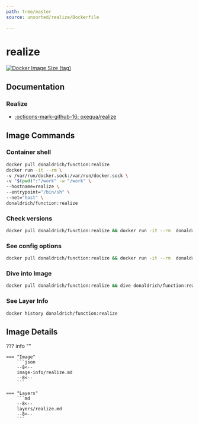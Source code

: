 ```yaml
---
path: tree/master
source: unsorted/realize/Dockerfile

---
```


# realize

[![Docker Image Size (tag)](https://img.shields.io/docker/image-size/donaldrich/function/realize?color=blue&label=donaldrich/function:realize&logo=docker&style=flat-square)](https://hub.docker.com/r/donaldrich/function/realize)

## Documentation

### Realize

* [:octicons-mark-github-16: oxequa/realize](https://github.com/oxequa/realize)

## Image Commands

### Container shell

```sh
docker pull donaldrich/function:realize
docker run -it --rm \
-v /var/run/docker.sock:/var/run/docker.sock \
-v "$(pwd)":"/work" -w "/work" \
--hostname=realize \
--entrypoint="/bin/sh" \
--net="host" \
donaldrich/function:realize
```

### Check versions

```sh
docker pull donaldrich/function:realize && docker run -it --rm  donaldrich/function:realize validate
```

### See config options

```sh
docker pull donaldrich/function:realize && docker run -it --rm  donaldrich/function:realize help
```

### Dive into Image

```sh
docker pull donaldrich/function:realize && dive donaldrich/function:realize
```

### See Layer Info

```sh
docker history donaldrich/function:realize
```

## Image Details

??? info ""

    === "Image"
        ```json
        --8<--
        image-info/realize.md
        --8<--
        ```

    === "Layers"
        ```md
        --8<--
        layers/realize.md
        --8<--
        ```
